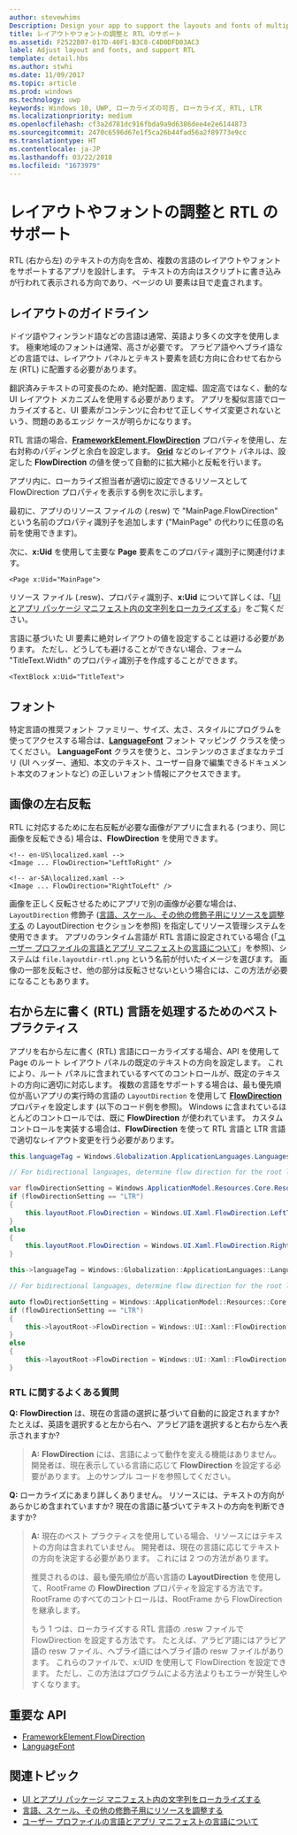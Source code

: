 ```yaml
---
author: stevewhims
Description: Design your app to support the layouts and fonts of multiple languages, including RTL (right-to-left) flow direction.
title: レイアウトやフォントの調整と RTL のサポート
ms.assetid: F2522B07-017D-40F1-B3C8-C4D0DFD03AC3
label: Adjust layout and fonts, and support RTL
template: detail.hbs
ms.author: stwhi
ms.date: 11/09/2017
ms.topic: article
ms.prod: windows
ms.technology: uwp
keywords: Windows 10, UWP, ローカライズの可否, ローカライズ, RTL, LTR
ms.localizationpriority: medium
ms.openlocfilehash: cf3a2d781dc916fbda9a9d6386dee4e2e6144873
ms.sourcegitcommit: 2470c6596d67e1f5ca26b44fad56a2f89773e9cc
ms.translationtype: HT
ms.contentlocale: ja-JP
ms.lasthandoff: 03/22/2018
ms.locfileid: "1673979"
---
```

# <a name="adjust-layout-and-fonts-and-support-rtl"></a>レイアウトやフォントの調整と RTL のサポート

RTL (右から左) のテキストの方向を含め、複数の言語のレイアウトやフォントをサポートするアプリを設計します。 テキストの方向はスクリプトに書き込みが行われて表示される方向であり、ページの UI 要素は目で走査されます。

## <a name="layout-guidelines"></a>レイアウトのガイドライン

ドイツ語やフィンランド語などの言語は通常、英語より多くの文字を使用します。 極東地域のフォントは通常、高さが必要です。 アラビア語やヘブライ語などの言語では、レイアウト パネルとテキスト要素を読む方向に合わせて右から左 (RTL) に配置する必要があります。

翻訳済みテキストの可変長のため、絶対配置、固定幅、固定高ではなく、動的な UI レイアウト メカニズムを使用する必要があります。 アプリを擬似言語でローカライズすると、UI 要素がコンテンツに合わせて正しくサイズ変更されないという、問題のあるエッジ ケースが明らかになります。

RTL 言語の場合、[**FrameworkElement.FlowDirection**](/uwp/api/Windows.UI.Xaml.FrameworkElement.FlowDirection) プロパティを使用し、左右対称のパディングと余白を設定します。 [**Grid**](/uwp/api/Windows.UI.Xaml.Controls.Grid?branch=live) などのレイアウト パネルは、設定した **FlowDirection** の値を使って自動的に拡大縮小と反転を行います。

アプリ内に、ローカライズ担当者が適切に設定できるリソースとして FlowDirection プロパティを表示する例を次に示します。

最初に、アプリのリソース ファイルの (.resw) で "MainPage.FlowDirection" という名前のプロパティ識別子を追加します ("MainPage" の代わりに任意の名前を使用できます)。

次に、**x:Uid** を使用して主要な **Page** 要素をこのプロパティ識別子に関連付けます。

```xaml
<Page x:Uid="MainPage">
```

リソース ファイル (.resw)、プロパティ識別子、**x:Uid** について詳しくは、「[UI とアプリ パッケージ マニフェスト内の文字列をローカライズする](../../app-resources/localize-strings-ui-manifest.md)」をご覧ください。

言語に基づいた UI 要素に絶対レイアウトの値を設定することは避ける必要があります。 ただし、どうしても避けることができない場合、フォーム "TitleText.Width" のプロパティ識別子を作成することができます。

```xaml
<TextBlock x:Uid="TitleText">
```

## <a name="fonts"></a>フォント

特定言語の推奨フォント ファミリー、サイズ、太さ、スタイルにプログラムを使ってアクセスする場合は、[**LanguageFont**](/uwp/api/Windows.Globalization.Fonts.LanguageFont?branch=live) フォント マッピング クラスを使ってください。 **LanguageFont** クラスを使うと、コンテンツのさまざまなカテゴリ (UI ヘッダー、通知、本文のテキスト、ユーザー自身で編集できるドキュメント本文のフォントなど) の正しいフォント情報にアクセスできます。

## <a name="mirroring-images"></a>画像の左右反転

RTL に対応するために左右反転が必要な画像がアプリに含まれる (つまり、同じ画像を反転できる) 場合は、**FlowDirection** を使用できます。

```xaml
<!-- en-US\localized.xaml -->
<Image ... FlowDirection="LeftToRight" />

<!-- ar-SA\localized.xaml -->
<Image ... FlowDirection="RightToLeft" />
```

画像を正しく反転させるためにアプリで別の画像が必要な場合は、`LayoutDirection` 修飾子 ([言語、スケール、その他の修飾子用にリソースを調整する](../../app-resources/tailor-resources-lang-scale-contrast.md#layoutdirection) の LayoutDirection セクションを参照) を指定してリソース管理システムを使用できます。 アプリのランタイム言語が RTL 言語に設定されている場合 (「[ユーザー プロファイルの言語とアプリ マニフェストの言語について](manage-language-and-region.md)」を参照)、システムは `file.layoutdir-rtl.png` という名前が付いたイメージを選びます。 画像の一部を反転させ、他の部分は反転させないという場合には、この方法が必要になることもあります。

## <a name="best-practices-for-handling-right-to-left-rtl-languages"></a>右から左に書く (RTL) 言語を処理するためのベスト プラクティス

アプリを右から左に書く (RTL) 言語にローカライズする場合、API を使用して Page のルート レイアウト パネルの既定のテキストの方向を設定します。 これにより、ルート パネルに含まれているすべてのコントロールが、既定のテキストの方向に適切に対応します。 複数の言語をサポートする場合は、最も優先順位が高いアプリの実行時の言語の `LayoutDirection` を使用して [**FlowDirection**](/uwp/api/Windows.UI.Xaml.FrameworkElement.FlowDirection) プロパティを設定します (以下のコード例を参照)。 Windows に含まれているほとんどのコントロールでは、既に **FlowDirection** が使われています。 カスタム コントロールを実装する場合は、**FlowDirection** を使って RTL 言語と LTR 言語で適切なレイアウト変更を行う必要があります。

```csharp    
this.languageTag = Windows.Globalization.ApplicationLanguages.Languages[0];

// For bidirectional languages, determine flow direction for the root layout panel, and all contained UI.

var flowDirectionSetting = Windows.ApplicationModel.Resources.Core.ResourceContext.GetForCurrentView().QualifierValues["LayoutDirection"];
if (flowDirectionSetting == "LTR")
{
    this.layoutRoot.FlowDirection = Windows.UI.Xaml.FlowDirection.LeftToRight;
}
else
{
    this.layoutRoot.FlowDirection = Windows.UI.Xaml.FlowDirection.RightToLeft;
}
```

```cpp
this->languageTag = Windows::Globalization::ApplicationLanguages::Languages->GetAt(0);

// For bidirectional languages, determine flow direction for the root layout panel, and all contained UI.

auto flowDirectionSetting = Windows::ApplicationModel::Resources::Core::ResourceContext::GetForCurrentView()->QualifierValues->Lookup("LayoutDirection");
if (flowDirectionSetting == "LTR")
{
    this->layoutRoot->FlowDirection = Windows::UI::Xaml::FlowDirection::LeftToRight;
}
else
{
    this->layoutRoot->FlowDirection = Windows::UI::Xaml::FlowDirection::RightToLeft;
}
```

### <a name="rtl-faq"></a>RTL に関するよくある質問 

**Q:** **FlowDirection** は、現在の言語の選択に基づいて自動的に設定されますか? たとえば、英語を選択すると左から右へ、アラビア語を選択すると右から左へ表示されますか?

> **A:** **FlowDirection** には、言語によって動作を変える機能はありません。 開発者は、現在表示している言語に応じて **FlowDirection** を設定する必要があります。 上のサンプル コードを参照してください。

**Q:** ローカライズにあまり詳しくありません。 リソースには、テキストの方向があらかじめ含まれていますか? 現在の言語に基づいてテキストの方向を判断できますか?

> **A:** 現在のベスト プラクティスを使用している場合、リソースにはテキストの方向は含まれていません。 開発者は、現在の言語に応じてテキストの方向を決定する必要があります。 これには 2 つの方法があります。
> 
> 推奨されるのは、最も優先順位が高い言語の **LayoutDirection** を使用して、RootFrame の **FlowDirection** プロパティを設定する方法です。 RootFrame のすべてのコントロールは、RootFrame から FlowDirection を継承します。
> 
> もう 1 つは、ローカライズする RTL 言語の .resw ファイルで FlowDirection を設定する方法です。 たとえば、アラビア語にはアラビア語の resw ファイル、ヘブライ語にはヘブライ語の resw ファイルがあります。 これらのファイルで、x:UID を使用して FlowDirection を設定できます。 ただし、この方法はプログラムによる方法よりもエラーが発生しやすくなります。

## <a name="important-apis"></a>重要な API

* [FrameworkElement.FlowDirection](/uwp/api/Windows.UI.Xaml.FrameworkElement.FlowDirection)
* [LanguageFont](/uwp/api/Windows.Globalization.Fonts.LanguageFont?branch=live)

## <a name="related-topics"></a>関連トピック

* [UI とアプリ パッケージ マニフェスト内の文字列をローカライズする](../../app-resources/localize-strings-ui-manifest.md)
* [言語、スケール、その他の修飾子用にリソースを調整する](../../app-resources/tailor-resources-lang-scale-contrast.md)
* [ユーザー プロファイルの言語とアプリ マニフェストの言語について](manage-language-and-region.md)